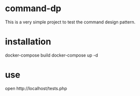 # command-dp
This is a very simple project to test the command design pattern.

# installation
docker-compose build
docker-compose up -d

# use
open http://localhost/tests.php
